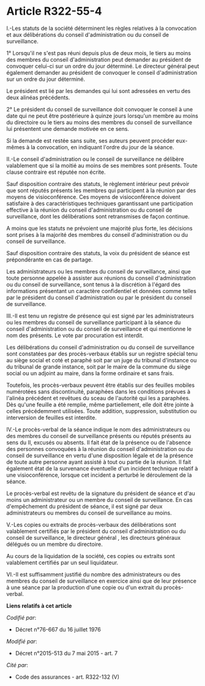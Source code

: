 # Article R322-55-4

I.-Les statuts de la société déterminent les règles relatives à la convocation et aux délibérations du conseil
d'administration ou du conseil de surveillance. 

1° Lorsqu'il ne s'est pas réuni depuis plus de deux mois, le tiers au moins des membres du conseil d'administration peut
demander au président de convoquer celui-ci sur un ordre du jour déterminé. Le directeur général peut également demander au
président de convoquer le conseil d'administration sur un ordre du jour déterminé. 

Le président est lié par les demandes qui lui sont adressées en vertu des deux alinéas précédents. 

2° Le président du conseil de surveillance doit convoquer le conseil à une date qui ne peut être postérieure à quinze jours
lorsqu'un membre au moins du directoire ou le tiers au moins des membres du conseil de surveillance lui présentent une
demande motivée en ce sens. 

Si la demande est restée sans suite, ses auteurs peuvent procéder eux-mêmes à la convocation, en indiquant l'ordre du jour de
la séance. 

II.-Le conseil d'administration ou le conseil de surveillance ne délibère valablement que si la moitié au moins de ses
membres sont présents. Toute clause contraire est réputée non écrite. 

Sauf disposition contraire des statuts, le règlement intérieur peut prévoir que sont réputés présents les membres qui
participent à la réunion par des moyens de visioconférence. Ces moyens de visioconférence doivent satisfaire à des
caractéristiques techniques garantissant une participation effective à la réunion du conseil d'administration ou du conseil
de surveillance, dont les délibérations sont retransmises de façon continue. 

A moins que les statuts ne prévoient une majorité plus forte, les décisions sont prises à la majorité des membres du conseil
d'administration ou du conseil de surveillance. 

Sauf disposition contraire des statuts, la voix du président de séance est prépondérante en cas de partage. 

Les administrateurs ou les membres du conseil de surveillance, ainsi que toute personne appelée à assister aux réunions du
conseil d'administration ou du conseil de surveillance, sont tenus à la discrétion à l'égard des informations présentant un
caractère confidentiel et données comme telles par le président du conseil d'administration ou par le président du conseil de
surveillance. 

III.-Il est tenu un registre de présence qui est signé par les administrateurs ou les membres du conseil de surveillance
participant à la séance du conseil d'administration ou du conseil de surveillance et qui mentionne le nom des présents. Le
vote par procuration est interdit. 

Les délibérations du conseil d'administration ou du conseil de surveillance sont constatées par des procès-verbaux établis
sur un registre spécial tenu au siège social et coté et paraphé soit par un juge du tribunal d'instance ou du tribunal de
grande instance, soit par le maire de la commune du siège social ou un adjoint au maire, dans la forme ordinaire et sans
frais. 

Toutefois, les procès-verbaux peuvent être établis sur des feuilles mobiles numérotées sans discontinuité, paraphées dans les
conditions prévues à l'alinéa précédent et revêtues du sceau de l'autorité qui les a paraphées. Dès qu'une feuille a été
remplie, même partiellement, elle doit être jointe à celles précédemment utilisées. Toute addition, suppression, substitution
ou interversion de feuilles est interdite. 

IV.-Le procès-verbal de la séance indique le nom des administrateurs ou des membres du conseil de surveillance présents ou
réputés présents au sens du II, excusés ou absents. Il fait état de la présence ou de l'absence des personnes convoquées à la
réunion du conseil d'administration ou du conseil de surveillance en vertu d'une disposition légale et de la présence de
toute autre personne ayant assisté à tout ou partie de la réunion. Il fait également état de la survenance éventuelle d'un
incident technique relatif à une visioconférence, lorsque cet incident a perturbé le déroulement de la séance. 

Le procès-verbal est revêtu de la signature du président de séance et d'au moins un administrateur ou un membre du conseil de
surveillance. En cas d'empêchement du président de séance, il est signé par deux administrateurs ou membres du conseil de
surveillance au moins. 

V.-Les copies ou extraits de procès-verbaux des délibérations sont valablement certifiés par le président du conseil
d'administration ou du conseil de surveillance,  le directeur général , les directeurs généraux délégués ou un membre du
directoire. 

Au cours de la liquidation de la société, ces copies ou extraits sont valablement certifiés par un seul liquidateur. 

VI.-Il est suffisamment justifié du nombre des administrateurs ou des membres du conseil de surveillance en exercice ainsi
que de leur présence à une séance par la production d'une copie ou d'un extrait du procès-verbal.

**Liens relatifs à cet article**

_Codifié par_:

  - Décret n°76-667 du 16 juillet 1976

_Modifié par_:

  - Décret n°2015-513 du 7 mai 2015 - art. 7

_Cité par_:

  - Code des assurances - art. R322-132 (V)
